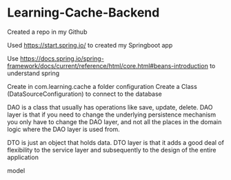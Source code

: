# Learning-Cache-Backend

Created a repo in my Github

Used https://start.spring.io/ to created my Springboot app

Use https://docs.spring.io/spring-framework/docs/current/reference/html/core.html#beans-introduction to understand spring

Create in com.learning.cache a folder configuration
    Create a Class (DataSourceConfiguration) to connect to the database

DAO is a class that usually has operations like save, update, delete.
    DAO layer is that if you need to change the underlying persistence mechanism you only have to change the DAO layer, and not all the places in the domain logic where the DAO layer is used from.

DTO is just an object that holds data. 
    DTO layer is that it adds a good deal of flexibility to the service layer and subsequently to the design of the entire application

model